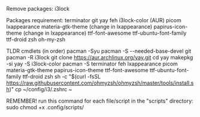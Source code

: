 Remove packages:
    i3lock

Packages requirement:
    terminator
    git
    yay
    feh
    i3lock-color (AUR)
    picom
    lxappearance
    materia-gtk-theme (change in lxappearance)
    papirus-icon-theme (change in lxappearance)
    ttf-font-awesome
    ttf-ubuntu-font-family
    ttf-droid
    zsh
    oh-my-zsh

TLDR cmdlets (in order)
    pacman -Syu
    pacman -S --needed-base-devel git
    pacman -R i3lock
    git clone https://aur.archlinux.org/yay.git
        cd yay
            makepkg -si
    yay -S i3lock-color
    pacman -S terminator feh lxappearance picom materia-gtk-theme papirus-icon-theme ttf-font-awesome ttf-ubuntu-font-family ttf-droid zsh
    sh -c "$(curl -fsSL https://raw.githubusercontent.com/ohmyzsh/ohmyzsh/master/tools/install.sh)"
    cp ~/config/i3/.zshrc ~
    
REMEMBER!
    run this command for each file/script in the "scripts" directory:
        sudo chmod +x .config/scripts/<script>
    run this command to change the ownership of the i3status.conf file:
        sudo chown $USER:$USER ~/.config/i3/i3status/i3status.conf
    clone .zshrc file to ~/
    open lxappearance and change icons to what is desired

Recommended packages:
    nerd-fonts
        Jetbrains
        IBMplex

